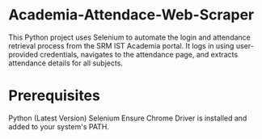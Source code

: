 # Academia-Attendace-Web-Scraper

This Python project uses Selenium to automate the login and attendance retrieval process from the SRM IST Academia portal. It logs in using user-provided credentials, navigates to the attendance page, and extracts attendance details for all subjects.

# Prerequisites

Python (Latest Version)
Selenium 
Ensure Chrome Driver is installed and added to your system's PATH.


